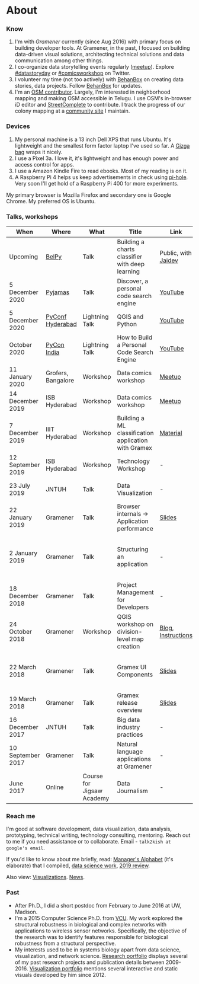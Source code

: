 # About

### Know
1. I'm with *Gramener* currently (since Aug 2016) with primary focus on building developer tools. At Gramener, in the past, I focused on building data-driven visual solutions, architecting technical solutions and data communication among other things.
2. I co-organize data storytelling events regularly ([meetup](https://www.meetup.com/meetup-group-EkjzkhLt/)). Explore [#datastoryday](https://twitter.com/hashtag/datastoryday?src=hashtag_click) or [#comicsworkshop](https://twitter.com/hashtag/comicsworkshop?src=hashtag_click) on Twitter.
3. I volunteer my time (not too actively) with [BehanBox](https://www.behanbox.com/) on creating data stories, data projects. Follow [BehanBox](https://twitter.com/behanbox) for updates.
4. I'm an [OSM contributor](https://wiki.openstreetmap.org/wiki/User:Thoughtisdead). Largely, I'm interested in neighborhood mapping and making OSM accessible in Telugu. I use OSM's in-browser iD editor and [StreetComplete](https://github.com/westnordost/StreetComplete/) to contribute. I track the progress of our colony mapping at a [community site](https://talk.southendpark.org/t/mapping-our-colony/11) I maintain.

### Devices

1. My personal machine is a 13 inch Dell XPS that runs Ubuntu. It's lightweight and the smallest form factor laptop I've used so far. A [Gizga bag](https://www.amazon.in/dp/B01AY8OS46/) wraps it nicely.
2. I use a Pixel 3a. I love it, it's lightweight and has enough power and access control for apps.
3. I use a Amazon Kindle Fire to read ebooks. Most of my reading is on it.
4. A Raspberry Pi 4 helps us keep advertisements in check using [pi-hole](https://pi-hole.net/). Very soon I'll get hold of a Raspberry Pi 400 for more experiments.

My primary browser is Mozilla Firefox and secondary one is Google Chrome. My preferred OS is Ubuntu.

### Talks, workshops

| When | Where | What | Title | Link | Audience |
| ---- | ----- | ---- | ----- | ---- | -------- |
| Upcoming | [BelPy](https://belpy.in/) | Talk | Building a charts classifier with deep learning | Public, with [Jaidev](https://twitter.com/jaidevd/) |
| 5 December 2020 | [Pyjamas](https://pyjamas.live/) | Talk | Discover, a personal code search engine | [YouTube](https://youtu.be/6FnAweNRBcg?t=11888) | Public |
| 5 December 2020 | [PyConf Hyderabad](https://pyconf.hydpy.org/2020/) | Lightning Talk | QGIS and Python | [YouTube](https://youtu.be/Yc1_iGboniE?t=62) | Public | 
| October 2020 | [PyCon India](https://in.pycon.org/2020/) | Lightning Talk | How to Build a Personal Code Search Engine | [YouTube](https://www.youtube.com/watch?v=RfbUN9SDQ7A) | Public |
| 11 January 2020 | Grofers, Bangalore | Workshop | Data comics workshop | [Meetup](https://www.meetup.com/meetup-group-EkjzkhLt/events/266798548/) | Public. Co-organizer. |
| 14 December 2019 | ISB Hyderabad | Workshop | Data comics workshop | [Meetup](https://www.meetup.com/meetup-group-EkjzkhLt/events/266798098/) | Public. Co-organizer. |
| 7 December 2019 | IIIT Hyderabad | Workshop | Building a ML classification application with Gramex | [Material](https://github.com/gramexrecipes/gramex-ml-workshop/tree/a800f4a97d89081c691fcb964ddce28511f7a355) | Public |
| 12 September 2019 | ISB Hyderabad | Workshop | Technology Workshop | - | ISB BIPP research associates |
| 23 July 2019 | JNTUH | Talk | Data Visualization | - | JNTU students, faculty |
| 22 January 2019 | Gramener | Talk | Browser internals -> Application performance | [Slides](https://docs.google.com/presentation/d/1Sv8AHmBDpUnvkUeM6BZMYfhhHjU66sVXMPLfV7rWMeg/edit?usp=sharing) | Gramener Internal |
| 2 January 2019 | Gramener | Talk | Structuring an application | - | Gramener Internal. Organized with Naveen M. |
| 18 December 2018 | Gramener | Talk | Project Management for Developers | - | Gramener Internal |
| 24 October 2018 | Gramener | Workshop  | QGIS workshop on division-level map creation | [Blog](https://blog.gramener.com/division-level-maps-creation-workshop/), [Instructions](https://docs.google.com/document/d/1MVF7sIh3GChQiS60pHs3hUP0RW3EPRqus72aGQ-DFeo/edit#) | Public |
| 22 March 2018 | Gramener | Talk| Gramex UI Components | [Slides](https://docs.google.com/presentation/d/1eHy-43p9JXfmdVZ5Wm3KCqrhaqpgMcr9ZiC-Pd5FRPY/edit?usp=sharing) | Gramener Internal. Organized with Jakeer H. | 
| 19 March 2018 | Gramener | Talk | Gramex release overview | [Slides](https://docs.google.com/presentation/d/1J3_3MblkPJBph3GPdqGrSbApaS5MQPSK0WLPeq64NBE/edit?usp=sharing) | Gramener Internal |
| 16 December 2017 | JNTUH | Talk | Big data industry practices | - | JNTU students, faculty |
| 10 September 2017 | Gramener | Talk | Natural language applications at Gramener | - | Gramener Internal |
| June 2017 | Online | Course for Jigsaw Academy | Data Journalism | - | - |

### Reach me
I'm good at software development, data visualization, data analysis, prototyping, technical writing, technology consulting, mentoring. Reach out to me if you need assistance or to collaborate. Email - `talk2kish at google's email`.

If you'd like to know about me briefly, read: [Manager's Alphabet](https://github.com/bkamapantula/Managers-Alphabet/) (it's elaborate) that I compiled, [data science work](https://bkamapantula.github.io/2017/10/24/what-people-do-data-science.html), [2019 review](https://bkamapantula.github.io/2020/01/03/2019.html).

Also view: [Visualizations](https://bkamapantula.github.io/viz/). [News](https://bkamapantula.github.io/news.html).

### Past
- After Ph.D., I did a short postdoc from February to June 2016 at UW, Madison.
- I'm a 2015 Computer Science Ph.D. from [VCU](https://www.vcu.edu/). My work explored the structural robustness in biological and complex networks with applications to wireless sensor networks. Specifically, the objective of the research was to identify features responsible for biological robustness from a structural perspective.
- My interests used to be in systems biology apart from data science, visualization, and network science. [Research portfolio](https://bkamapantula.github.io/research/index.html) displays several of my past research projects and publication details between 2009-2016. [Visualization portfolio](https://bkamapantula.github.io/viz/index.html) mentions several interactive and static visuals developed by him since 2012.
